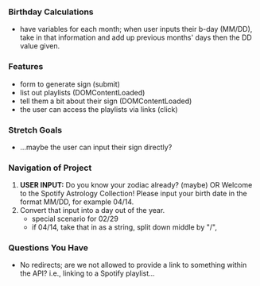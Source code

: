 ### Birthday Calculations
* have variables for each month; when user inputs their b-day (MM/DD), take in that information and add up previous months' days then the DD value given.

### Features
* form to generate sign (submit)
* list out playlists (DOMContentLoaded)
* tell them a bit about their sign (DOMContentLoaded)
* the user can access the playlists via links (click)

### Stretch Goals
* ...maybe the user can input their sign directly?

### Navigation of Project
1. **USER INPUT:** Do you know your zodiac already? (maybe) OR Welcome to the Spotify Astrology Collection! Please input your birth date in the format MM/DD, for example 04/14.
2. Convert that input into a day out of the year.
    * special scenario for 02/29
    * if 04/14, take that in as a string, split down middle by "/", 

### Questions You Have
* No redirects; are we not allowed to provide a link to something within the API? i.e., linking to a Spotify playlist...
